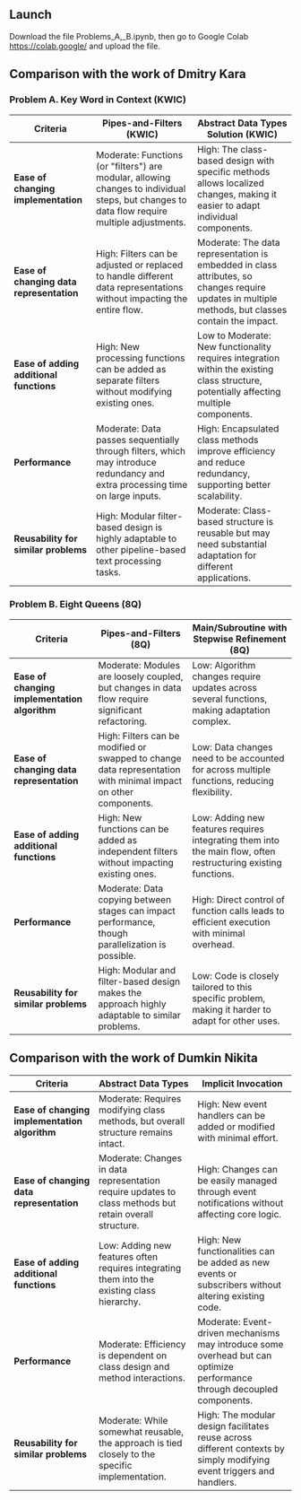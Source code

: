 ## Launch
Download the file Problems_A,_B.ipynb, then go to Google Colab https://colab.google/ and upload the file.

## Comparison with the work of Dmitry Kara

### Problem A. Key Word in Context (KWIC)
| **Criteria**                           | **Pipes-and-Filters (KWIC)**                         | **Abstract Data Types Solution (KWIC)**                                   |
|----------------------------------------|---------------------------------------------------------------------|---------------------------------------------------------------------------|
| **Ease of changing implementation**    | Moderate: Functions (or "filters") are modular, allowing changes to individual steps, but changes to data flow require multiple adjustments. | High: The class-based design with specific methods allows localized changes, making it easier to adapt individual components. |
| **Ease of changing data representation** | High: Filters can be adjusted or replaced to handle different data representations without impacting the entire flow. | Moderate: The data representation is embedded in class attributes, so changes require updates in multiple methods, but classes contain the impact. |
| **Ease of adding additional functions** | High: New processing functions can be added as separate filters without modifying existing ones. | Low to Moderate: New functionality requires integration within the existing class structure, potentially affecting multiple components. |
| **Performance**                        | Moderate: Data passes sequentially through filters, which may introduce redundancy and extra processing time on large inputs. | High: Encapsulated class methods improve efficiency and reduce redundancy, supporting better scalability. |
| **Reusability for similar problems**   | High: Modular filter-based design is highly adaptable to other pipeline-based text processing tasks. | Moderate: Class-based structure is reusable but may need substantial adaptation for different applications. |

### Problem B. Eight Queens (8Q)
| Criteria                           | Pipes-and-Filters (8Q)                             | Main/Subroutine with Stepwise Refinement  (8Q)      |
|------------------------------------|------------------------------------------------|-------------------------------------------------|
| **Ease of changing implementation algorithm** | Moderate: Modules are loosely coupled, but changes in data flow require significant refactoring. | Low: Algorithm changes require updates across several functions, making adaptation complex. |
| **Ease of changing data representation** | High: Filters can be modified or swapped to change data representation with minimal impact on other components. | Low: Data changes need to be accounted for across multiple functions, reducing flexibility. |
| **Ease of adding additional functions** | High: New functions can be added as independent filters without impacting existing ones. | Low: Adding new features requires integrating them into the main flow, often restructuring existing functions. |
| **Performance**                   | Moderate: Data copying between stages can impact performance, though parallelization is possible. | High: Direct control of function calls leads to efficient execution with minimal overhead. |
| **Reusability for similar problems** | High: Modular and filter-based design makes the approach highly adaptable to similar problems. | Low: Code is closely tailored to this specific problem, making it harder to adapt for other uses. |


## Comparison with the work of Dumkin Nikita
| Criteria                           | Abstract Data Types                              | Implicit Invocation                            |
|------------------------------------|-------------------------------------------------|------------------------------------------------|
| **Ease of changing implementation algorithm** | Moderate: Requires modifying class methods, but overall structure remains intact. | High: New event handlers can be added or modified with minimal effort. |
| **Ease of changing data representation** | Moderate: Changes in data representation require updates to class methods but retain overall structure. | High: Changes can be easily managed through event notifications without affecting core logic. |
| **Ease of adding additional functions** | Low: Adding new features often requires integrating them into the existing class hierarchy. | High: New functionalities can be added as new events or subscribers without altering existing code. |
| **Performance**                   | Moderate: Efficiency is dependent on class design and method interactions. | Moderate: Event-driven mechanisms may introduce some overhead but can optimize performance through decoupled components. |
| **Reusability for similar problems** | Moderate: While somewhat reusable, the approach is tied closely to the specific implementation. | High: The modular design facilitates reuse across different contexts by simply modifying event triggers and handlers. |

